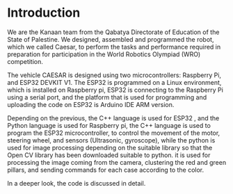 
# Introduction #


We are the Kanaan team from the Qabatya Directorate of Education of the State of Palestine. We designed, assembled and programmed the robot, which we called Caesar, to perform the tasks and performance required in preparation for participation in the World Robotics Olympiad (WRO) competition.

The vehicle CAESAR is designed using two microcontrollers: Raspberry Pi, and ESP32 DEVKIT V1. The ESP32 is programmed on a Linux environment, which is installed on Raspberry pi, ESP32 is connecting to the Raspberry Pi using a serial port, and the platform that is used for programming and uploading the code on ESP32 is Arduino IDE ARM version.

Depending on the previous, the C++ language is used for ESP32 , and the Python language is used for Raspberry pi, the C++ language is used to program the ESP32 microcontroller, to control the movement of the motor, steering wheel, and sensors (Ultrasonic, gyroscope), while the python is used for image processing depending on the suitable library so that the Open CV library has been downloaded suitable to python. it is used for processing the image coming from the camera, clustering the red and green pillars, and sending commands for each case according to the color.

In a deeper look, the code is discussed in detail.
